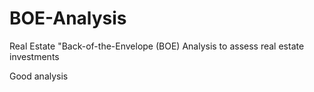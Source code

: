 # BOE-Analysis
Real Estate "Back-of-the-Envelope (BOE) Analysis to assess real estate investments

Good analysis
